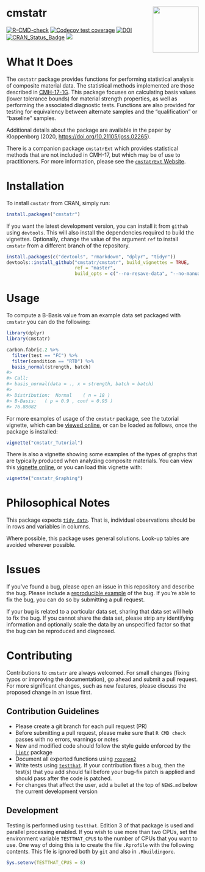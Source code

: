 
<!-- README.md is generated from README.Rmd. Please edit that file -->

# cmstatr <img src="man/figures/logo.png" align="right" alt="" width="120" />

<!-- badges: start -->

[![R-CMD-check](https://github.com/cmstatr/cmstatr/actions/workflows/R-CMD-check.yaml/badge.svg)](https://github.com/cmstatr/cmstatr/actions/workflows/R-CMD-check.yaml)
[![`Codecov` test
coverage](https://codecov.io/gh/cmstatr/cmstatr/branch/master/graph/badge.svg)](https://codecov.io/gh/cmstatr/cmstatr?branch=master)
[![DOI](https://joss.theoj.org/papers/10.21105/joss.02265/status.svg)](https://doi.org/10.21105/joss.02265)
[![CRAN_Status_Badge](https://www.r-pkg.org/badges/version/cmstatr)](https://cran.r-project.org/package=cmstatr)
[![](https://cranlogs.r-pkg.org/badges/cmstatr)](https://cran.r-project.org/package=cmstatr)
<!-- badges: end -->

# What It Does

The `cmstatr` package provides functions for performing statistical
analysis of composite material data. The statistical methods implemented
are those described in [CMH-17-1G](https://www.cmh17.org/). This package
focuses on calculating basis values (lower tolerance bounds) for
material strength properties, as well as performing the associated
diagnostic tests. Functions are also provided for testing for
equivalency between alternate samples and the “qualification” or
“baseline” samples.

Additional details about the package are available in the paper by
Kloppenborg (2020, <https://doi.org/10.21105/joss.02265>).

There is a companion package `cmstatrExt` which provides statistical
methods that are not included in CMH-17, but which may be of use to
practitioners. For more information, please see the [`cmstatrExt`
Website](https://cmstatrext.cmstatr.net).

# Installation

To install `cmstatr` from CRAN, simply run:

``` r
install.packages("cmstatr")
```

If you want the latest development version, you can install it from
`github` using `devtools`. This will also install the dependencies
required to build the vignettes. Optionally, change the value of the
argument `ref` to install `cmstatr` from a different branch of the
repository.

``` r
install.packages(c("devtools", "rmarkdown", "dplyr", "tidyr"))
devtools::install_github("cmstatr/cmstatr", build_vignettes = TRUE,
                         ref = "master",
                         build_opts = c("--no-resave-data", "--no-manual"))
```

# Usage

To compute a B-Basis value from an example data set packaged with
`cmstatr` you can do the following:

``` r
library(dplyr)
library(cmstatr)

carbon.fabric.2 %>%
  filter(test == "FC") %>%
  filter(condition == "RTD") %>%
  basis_normal(strength, batch)
#> 
#> Call:
#> basis_normal(data = ., x = strength, batch = batch)
#> 
#> Distribution:  Normal    ( n = 18 )
#> B-Basis:   ( p = 0.9 , conf = 0.95 )
#> 76.88082
```

For more examples of usage of the `cmstatr` package, see the tutorial
vignette, which can be [viewed
online](https://www.cmstatr.net/articles/cmstatr_Tutorial.html), or can
be loaded as follows, once the package is installed:

``` r
vignette("cmstatr_Tutorial")
```

There is also a vignette showing some examples of the types of graphs
that are typically produced when analyzing composite materials. You can
view this [vignette
online](https://www.cmstatr.net/articles/cmstatr_Graphing.html), or you
can load this vignette with:

``` r
vignette("cmstatr_Graphing")
```

# Philosophical Notes

This package expects
[`tidy data`](https://doi.org/10.18637/jss.v059.i10). That is,
individual observations should be in rows and variables in columns.

Where possible, this package uses general solutions. Look-up tables are
avoided wherever possible.

# Issues

If you’ve found a bug, please open an issue in this repository and
describe the bug. Please include a [reproducible
example](https://reprex.tidyverse.org/) of the bug. If you’re able to
fix the bug, you can do so by submitting a pull request.

If your bug is related to a particular data set, sharing that data set
will help to fix the bug. If you cannot share the data set, please strip
any identifying information and optionally scale the data by an
unspecified factor so that the bug can be reproduced and diagnosed.

# Contributing

Contributions to `cmstatr` are always welcomed. For small changes
(fixing typos or improving the documentation), go ahead and submit a
pull request. For more significant changes, such as new features, please
discuss the proposed change in an issue first.

## Contribution Guidelines

- Please create a git branch for each pull request (PR)
- Before submitting a pull request, please make sure that `R CMD check`
  passes with no errors, warnings or notes
- New and modified code should follow the style guide enforced by the
  [`lintr`](https://cran.r-project.org/package=lintr) package
- Document all exported functions using
  [`roxygen2`](https://cran.r-project.org/package=roxygen2)
- Write tests using
  [`testthat`](https://cran.r-project.org/package=testthat). If your
  contribution fixes a bug, then the test(s) that you add should fail
  before your bug-fix patch is applied and should pass after the code is
  patched.
- For changes that affect the user, add a bullet at the top of `NEWS.md`
  below the current development version

## Development

Testing is performed using `testthat`. Edition 3 of that package is used
and parallel processing enabled. If you wish to use more than two CPUs,
set the environment variable `TESTTHAT_CPUS` to the number of CPUs that
you want to use. One way of doing this is to create the file `.Rprofile`
with the following contents. This file is ignored both by `git` and also
in `.Rbuildingore`.

``` r
Sys.setenv(TESTTHAT_CPUS = 8)
```
